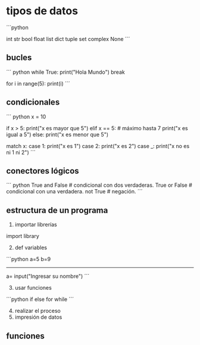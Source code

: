 # tipos de datos

´´´python

int
str
bool
float
list
dict
tuple
set
complex
None
´´´

## bucles

´´´ python
while True:
  print("Hola Mundo")
  break

for i in range(5):
  print(i)
´´´

## condicionales

´´´ python
x = 10

if x > 5:
  print("x es mayor que 5")
elif x == 5:  # máximo hasta 7
  print("x es igual a 5")
else:
  print("x es menor que 5")

match x:
  case 1:
    print("x es 1")
  case 2:
    print("x es 2")
  case _:
    print("x no es ni 1 ni 2")
´´´

## conectores lógicos

´´´ python
True and False  # condicional con dos verdaderas.
True or False  # condicional con una verdadera.
not True  # negación.
´´´

## estructura de un programa

1. importar librerías

import library

2. def variables

´´´python
a=5
b=9

------------------
a= input("Ingresar su nombre")
´´´

3. usar funciones

´´´python
if
else
for
while
´´´

4. realizar el proceso
5. impresión de datos

## funciones
